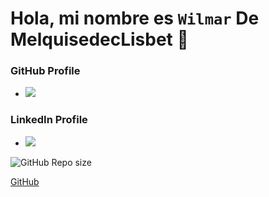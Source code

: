 # Hola, mi nombre es `Wilmar` De **MelquisedecLisbet** 👋

### GitHub Profile 
* [![](https://img.shields.io/badge/GitHub-blue?style=social&logo=github)](https://github.com/WilmarDeML)
### LinkedIn Profile
- [![](https://img.shields.io/badge/LinkedIn-white?style=social&logo=linkedin)](https://www.linkedin.com/in/wilmardeml-dev/)

![GitHub Repo size](https://img.shields.io/github/repo-size/WilmarDeML/WilmarDeML?style=for-the-badge&color=success)

[GitHub](http://github.com)



